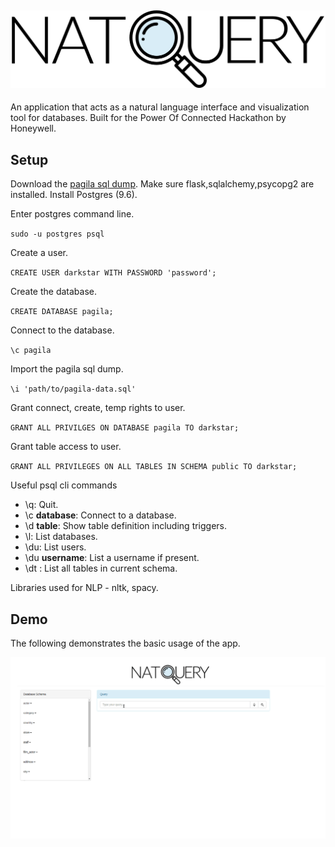 ![Logo](app/static/NatQuery.png)
--------------------------------------------------------------------------------
An application that acts as a natural language interface and visualization tool for databases. Built for the Power Of Connected Hackathon by Honeywell.

## Setup

Download the [pagila sql dump](https://github.com/devrimgunduz/pagila). Make sure flask,sqlalchemy,psycopg2 are installed. Install Postgres (9.6). 

Enter postgres command line.  

`sudo -u postgres psql`

Create a user.

`CREATE USER darkstar WITH PASSWORD 'password';`

Create the database.

`CREATE DATABASE pagila;`

Connect to the database.

`\c pagila`

Import the pagila sql dump.

`\i 'path/to/pagila-data.sql'`

Grant connect, create, temp rights to user.

`GRANT ALL PRIVILGES ON DATABASE pagila TO darkstar;`

Grant table access to user.

`GRANT ALL PRIVILEGES ON ALL TABLES IN SCHEMA public TO darkstar;`

Useful psql cli commands

- \q: Quit.
- \c __database__: Connect to a database.
- \d __table__: Show table definition including triggers.
- \l: List databases.
- \du: List users.
- \du __username__: List a username if present.
- \dt : List all tables in current schema.

Libraries used for NLP - nltk, spacy.

## Demo

The following demonstrates the basic usage of the app.

![App Demo](app_demo.gif)

